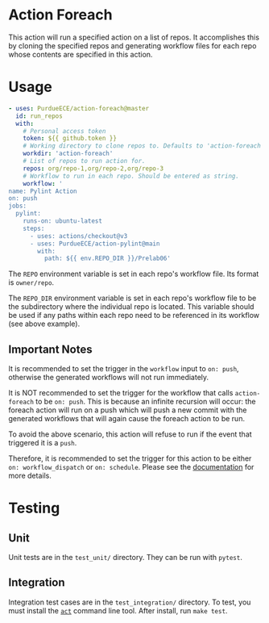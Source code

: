 # Action Foreach
This action will run a specified action on a list of repos. It accomplishes this by cloning the specified repos and generating workflow files for each repo whose contents are specified in this action.


# Usage
```yaml
- uses: PurdueECE/action-foreach@master
  id: run_repos
  with:
    # Personal access token
    token: ${{ github.token }}
    # Working directory to clone repos to. Defaults to 'action-foreach'.
    workdir: 'action-foreach'
    # List of repos to run action for.
    repos: org/repo-1,org/repo-2,org/repo-3
    # Workflow to run in each repo. Should be entered as string.
    workflow: '
name: Pylint Action
on: push
jobs:
  pylint:
    runs-on: ubuntu-latest
    steps:
      - uses: actions/checkout@v3
      - uses: PurdueECE/action-pylint@main
        with:
          path: ${{ env.REPO_DIR }}/Prelab06'
```
The `REPO` environment variable is set in each repo's workflow file. Its format is `owner/repo`.

The `REPO_DIR` environment variable is set in each repo's workflow file to be the subdirectory where the individual repo is located. This variable should be used if any paths within each repo need to be referenced in its workflow (see above example).

## Important Notes
It is recommended to set the trigger in the `workflow` input to `on: push`, otherwise the generated workflows will not run immediately.

It is NOT recommended to set the trigger for the workflow that calls `action-foreach` to be `on: push`. This is because an infinite recursion will occur: the foreach action will run on a push which will push a new commit with the generated workflows that will again cause the foreach action to be run.

To avoid the above scenario, this action will refuse to run if the event that triggered it is a `push`.

Therefore, it is recommended to set the trigger for this action to be either `on: workflow_dispatch` or `on: schedule`. Please see the [documentation](https://docs.github.com/en/actions/using-workflows/events-that-trigger-workflows) for more details.


# Testing
## Unit
Unit tests are in the `test_unit/` directory. They can be run with `pytest`.
## Integration
Integration test cases are in the `test_integration/` directory.
To test, you must install the [`act`](https://github.com/nektos/act) command line tool.
After install, run `make test`.